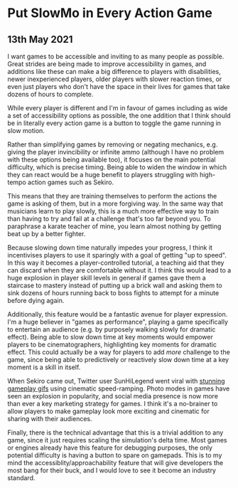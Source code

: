 # Put SlowMo in Every Action Game
## 13th May 2021

I want games to be accessible and inviting to as many people as possible. Great strides are being made to improve accessibility in games, and additions like these can make a big difference to players with disabilities, newer inexperienced players, older players with slower reaction times, or even just players who don't have the space in their lives for games that take dozens of hours to complete.

While every player is different and I'm in favour of games including as wide a set of accessibility options as possible, the one addition that I think should be in literally every action game is a button to toggle the game running in slow motion.

Rather than simplifying games by removing or negating mechanics, e.g. giving the player invincibility or infinite ammo (although I have no problem with these options being available too), it focuses on the main potential difficulty, which is precise timing. Being able to widen the window in which they can react would be a huge benefit to players struggling with high-tempo action games such as Sekiro.

This means that they are training themselves to perform the actions the game is asking of them, but in a more forgiving way. In the same way that musicians learn to play slowly, this is a much more effective way to train than having to try and fail at a challenge that's too far beyond you. To paraphrase a karate teacher of mine, you learn almost nothing by getting beat up by a better fighter.

Because slowing down time naturally impedes your progress, I think it incentivises players to use it sparingly with a goal of getting "up to speed". In this way it becomes a player-controlled tutorial, a teaching aid that they can discard when they are comfortable without it. I think this would lead to a huge explosion in player skill levels in general if games gave them a staircase to mastery instead of putting up a brick wall and asking them to sink dozens of hours running back to boss fights to attempt for a minute before dying again.

Additionally, this feature would be a fantastic avenue for player expression. I'm a huge believer in "games as performance", playing a game specifically to entertain an audience (e.g. by purposely walking slowly for dramatic effect). Being able to slow down time at key moments would empower players to be cinematographers, highlighting key moments for dramatic effect. This could actually be a way for players to add *more* challenge to the game, since being able to predictively or reactively slow down time at a key moment is a skill in itself.

When Sekiro came out, Twitter user SunHiLegend went viral with [stunning gameplay gifs](https://twitter.com/i/events/1112675432434929664) using cinematic speed-ramping. Photo modes in games have seen an explosion in popularity, and social media presence is now more than ever a key marketing strategy for games. I think it's a no-brainer to allow players to make gameplay look more exciting and cinematic for sharing with their audiences.

Finally, there is the technical advantage that this is a trivial addition to any game, since it just requires scaling the simulation's delta time. Most games or engines already have this feature for debugging purposes, the only potential difficulty is having a button to spare on gamepads. This is to my mind the accessiblity/approachability feature that will give developers the most bang for their buck, and I would love to see it become an industry standard.